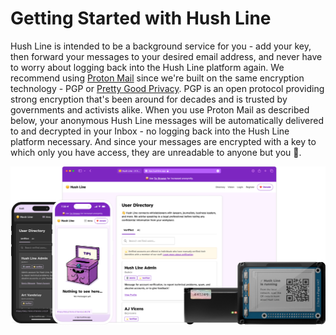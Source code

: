 # Getting Started with Hush Line

Hush Line is intended to be a background service for you - add your key, then forward your messages to your desired email address, and never have to worry about logging back into the Hush Line platform again. We recommend using [Proton Mail](https://proton.me) since we're built on the same encryption technology - PGP or [Pretty Good Privacy](https://en.wikipedia.org/wiki/Pretty_Good_Privacy). PGP is an open protocol providing strong encryption that's been around for decades and is trusted by governments and activists alike. When you use Proton Mail as described below, your anonymous Hush Line messages will be automatically delivered to and decrypted in your Inbox - no logging back into the Hush Line platform necessary. And since your messages are encrypted with a key to which only you have access, they are unreadable to anyone but you 💪.

<img src="../img/family.png">
